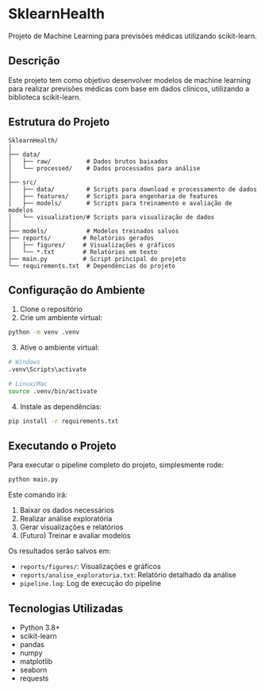 # SklearnHealth

Projeto de Machine Learning para previsões médicas utilizando scikit-learn.

## Descrição

Este projeto tem como objetivo desenvolver modelos de machine learning para realizar previsões médicas com base em dados clínicos, utilizando a biblioteca scikit-learn.

## Estrutura do Projeto

```
SklearnHealth/
│
├── data/
│   ├── raw/          # Dados brutos baixados
│   └── processed/    # Dados processados para análise
│
├── src/
│   ├── data/         # Scripts para download e processamento de dados
│   ├── features/     # Scripts para engenharia de features
│   ├── models/       # Scripts para treinamento e avaliação de modelos
│   └── visualization/# Scripts para visualização de dados
│
├── models/           # Modelos treinados salvos
├── reports/         # Relatórios gerados
│   ├── figures/     # Visualizações e gráficos
│   └── *.txt        # Relatórios em texto
├── main.py          # Script principal do projeto
└── requirements.txt  # Dependências do projeto
```

## Configuração do Ambiente

1. Clone o repositório
2. Crie um ambiente virtual:
```bash
python -m venv .venv
```

3. Ative o ambiente virtual:
```bash
# Windows
.venv\Scripts\activate

# Linux/Mac
source .venv/bin/activate
```

4. Instale as dependências:
```bash
pip install -r requirements.txt
```

## Executando o Projeto

Para executar o pipeline completo do projeto, simplesmente rode:

```bash
python main.py
```

Este comando irá:
1. Baixar os dados necessários
2. Realizar análise exploratória
3. Gerar visualizações e relatórios
4. (Futuro) Treinar e avaliar modelos

Os resultados serão salvos em:
- `reports/figures/`: Visualizações e gráficos
- `reports/analise_exploratoria.txt`: Relatório detalhado da análise
- `pipeline.log`: Log de execução do pipeline

## Tecnologias Utilizadas

- Python 3.8+
- scikit-learn
- pandas
- numpy
- matplotlib
- seaborn
- requests

